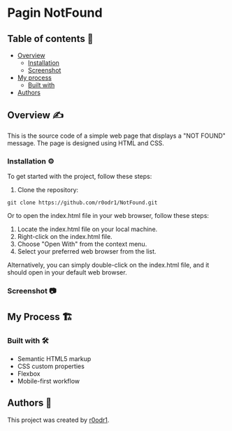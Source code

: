 # Pagin NotFound

## Table of contents 📄
- [Overview](#overview)
  - [Installation](#Installation)  
  - [Screenshot](#screenshot)
- [My process](#my-process)
  - [Built with](#built-with)
- [Authors](#authors)

## Overview :writing_hand:

This is the source code of a simple web page that displays a "NOT FOUND" message. The page is designed using HTML and CSS.

### Installation :gear:
To get started with the project, follow these steps:

1. Clone the repository:
```shell
git clone https://github.com/r0odr1/NotFound.git
  ```
Or to open the index.html file in your web browser, follow these steps:

1. Locate the index.html file on your local machine.
2. Right-click on the index.html file.
3. Choose "Open With" from the context menu.
4. Select your preferred web browser from the list.

Alternatively, you can simply double-click on the index.html file, and it should open in your default web browser.

### Screenshot 📷

## My Process 🏗️
### Built with 🛠️

* Semantic HTML5 markup
* CSS custom properties
* Flexbox
* Mobile-first workflow

## Authors 👊

This project was created by [r0odr1](https://github.com/r0odr1).

